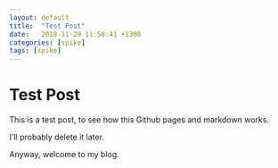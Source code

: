 ```yaml
---
layout: default
title:  "Test Post"
date:   2018-11-29 11:58:41 +1300
categories: [spike]
tags: [spike]
---
```

<h1>Test Post</h1>
This is a test post, to see how this Github pages and markdown works.

I'll probably delete it later.

Anyway, welcome to my blog.
